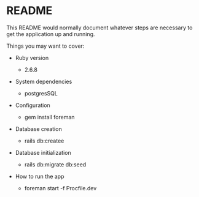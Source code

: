 # README

This README would normally document whatever steps are necessary to get the
application up and running.

Things you may want to cover:

* Ruby version
    * 2.6.8

* System dependencies
    * postgresSQL

* Configuration
    * gem install foreman
* Database creation
    * rails db:createe

* Database initialization
    * rails db:migrate db:seed

* How to run the app
    * foreman start -f Procfile.dev
